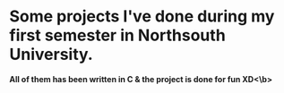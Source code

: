 # Some projects I've done during my first semester in Northsouth University.
<b> All of them has been written in C & the project is done for fun XD<\b>
